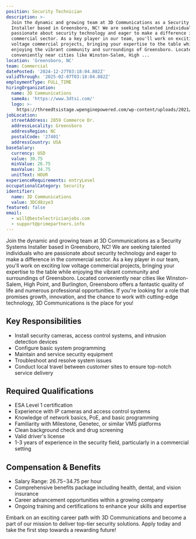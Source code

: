 ```yaml
---
position: Security Technician
description: >-
  Join the dynamic and growing team at 3D Communications as a Security Systems
  Installer based in Greensboro, NC! We are seeking talented individuals who are
  passionate about security technology and eager to make a difference in the
  commercial sector. As a key player in our team, you'll work on exciting low
  voltage commercial projects, bringing your expertise to the table while
  enjoying the vibrant community and surroundings of Greensboro. Located
  conveniently near cities like Winston-Salem, High ...
location: 'Greensboro, NC'
team: Commercial
datePosted: '2024-12-27T03:18:04.882Z'
validThrough: '2025-02-07T03:18:04.882Z'
employmentType: FULL_TIME
hiringOrganization:
  name: 3D Communications
  sameAs: 'https://www.3dtsi.com/'
  logo: >-
    https://threedtsistage.wpenginepowered.com/wp-content/uploads/2021/01/logo-default.png
jobLocation:
  streetAddress: 2859 Commerce Dr.
  addressLocality: Greensboro
  addressRegion: NC
  postalCode: '27401'
  addressCountry: USA
baseSalary:
  currency: USD
  value: 30.75
  minValue: 26.75
  maxValue: 34.75
  unitText: HOUR
experienceRequirements: entryLevel
occupationalCategory: Security
identifier:
  name: 3D Communications
  value: 3DCd8zye3
featured: false
email:
  - will@bestelectricianjobs.com
  - support@primepartners.info
---
```




Join the dynamic and growing team at 3D Communications as a Security Systems Installer based in Greensboro, NC! We are seeking talented individuals who are passionate about security technology and eager to make a difference in the commercial sector. As a key player in our team, you'll work on exciting low voltage commercial projects, bringing your expertise to the table while enjoying the vibrant community and surroundings of Greensboro. Located conveniently near cities like Winston-Salem, High Point, and Burlington, Greensboro offers a fantastic quality of life and numerous professional opportunities. If you're looking for a role that promises growth, innovation, and the chance to work with cutting-edge technology, 3D Communications is the place for you!

## Key Responsibilities

- Install security cameras, access control systems, and intrusion detection devices
- Configure basic system programming
- Maintain and service security equipment
- Troubleshoot and resolve system issues
- Conduct local travel between customer sites to ensure top-notch service delivery

## Required Qualifications

- ESA Level 1 certification
- Experience with IP cameras and access control systems
- Knowledge of network basics, PoE, and basic programming
- Familiarity with Milestone, Genetec, or similar VMS platforms
- Clean background check and drug screening
- Valid driver's license
- 1-3 years of experience in the security field, particularly in a commercial setting

## Compensation & Benefits

- Salary Range: $26.75-$34.75 per hour
- Comprehensive benefits package including health, dental, and vision insurance
- Career advancement opportunities within a growing company
- Ongoing training and certifications to enhance your skills and expertise

Embark on an exciting career path with 3D Communications and become a part of our mission to deliver top-tier security solutions. Apply today and take the first step towards a rewarding future!
